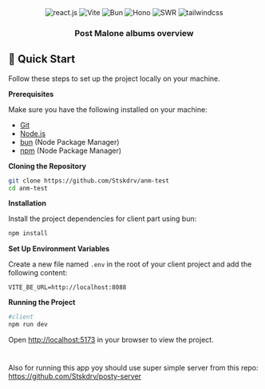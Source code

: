 <div align="center">
  <div display='flex'>
   <img src="https://img.shields.io/badge/-React_JS-black?style=for-the-badge&logoColor=white&logo=react&color=61DAFB" alt="react.js" />
    <img src="https://img.shields.io/badge/-Vite-black?style=for-the-badge&logoColor=white&logo=vite&color=purple" alt="Vite" />
    <img src="https://img.shields.io/badge/-Bun-black?style=for-the-badge&logoColor=FAEBD7&logo=bun&color=black" alt="Bun" />
	  <img src="https://img.shields.io/badge/-hono-black?style=for-the-badge&logoColor=	FF8C00&logo=hono&color=2F4F4F" alt="Hono" />
	  <img src="https://img.shields.io/badge/-SWR-black?style=for-the-badge&logoColor=	FF8C00&logo=swr&color=2F4F4F" alt="SWR" />
    <img src="https://img.shields.io/badge/-Tailwind_CSS-black?style=for-the-badge&logoColor=white&logo=tailwindcss&color=06B6D4" alt="tailwindcss" />
  </div>

  <h3 align="center">Post Malone albums overview</h3>
</div>

## <a name="quick-start">🤸 Quick Start</a>

Follow these steps to set up the project locally on your machine.

**Prerequisites**

Make sure you have the following installed on your machine:

-   [Git](https://git-scm.com/)
-   [Node.js](https://nodejs.org/en)
-   [bun](https://bun.sh/) (Node Package Manager)
-   [npm](https://www.npmjs.com/) (Node Package Manager)

**Cloning the Repository**

```bash
git clone https://github.com/Stskdrv/anm-test
cd anm-test
```

**Installation**

Install the project dependencies for client part using bun:

```bash
npm install
```

**Set Up Environment Variables**

Create a new file named `.env` in the root of your client project and add the following content:

```env
VITE_BE_URL=http://localhost:8088
```

**Running the Project**

```bash
#client
npm run dev
```

Open [http://localhost:5173](http://localhost:5173) in your browser to view the project.

#

Also for running this app yoy should use super simple server from this repo: https://github.com/Stskdrv/posty-server
